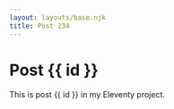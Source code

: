 ```yaml
---
layout: layouts/base.njk
title: Post 234
---
```


# Post {{ id }}

This is post {{ id }} in my Eleventy project.
